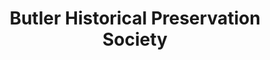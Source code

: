 ---
layout: repo
title: "Butler Historical Preservation Society"
id: 23152
permalink: repos/23152/
---